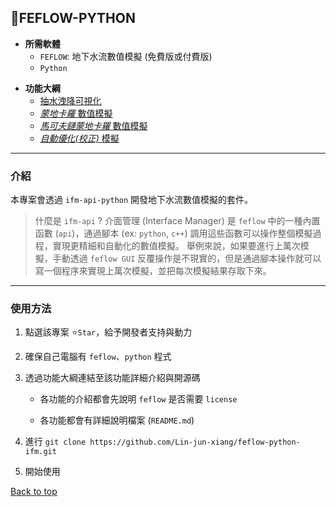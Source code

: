 ## :penguin:FEFLOW-PYTHON

- **所需軟體**
    - `FEFLOW`: 地下水流數值模擬 (免費版或付費版)
    - `Python`

* **功能大綱**
    - [抽水洩降可視化](./drawdown/)
    - [*蒙地卡羅* 數值模擬](./mc/)
    - [*馬可夫鏈蒙地卡羅* 數值模擬](./mcmc/)
    - [*自動優化(校正)* 模擬](./optimization/)

---

### 介紹

本專案會透過 `ifm-api-python` 開發地下水流數值模擬的套件。

> 什麼是 `ifm-api` ?
> 介面管理 (Interface Manager) 是 `feflow` 中的一種內置函數 (`api`)，通過腳本 (ex: `python`, `c++`) 調用這些函數可以操作整個模擬過程，實現更精細和自動化的數值模擬。
>舉例來說，如果要進行上萬次模擬，手動透過 `feflow GUI` 反覆操作是不現實的，但是通過腳本操作就可以寫一個程序來實現上萬次模擬，並把每次模擬結果存取下來。

---

### 使用方法

1. 點選該專案 :star:`Star`，給予開發者支持與動力

2. 確保自己電腦有 `feflow`、`python` 程式

3. 透過功能大綱連結至該功能詳細介紹與開源碼

    * 各功能的介紹都會先說明 `feflow` 是否需要 `license`

    * 各功能都會有詳細說明檔案 (`README.md`)

4. 進行 `git clone https://github.com/Lin-jun-xiang/feflow-python-ifm.git`

5. 開始使用

<a href="#top">Back to top</a>
